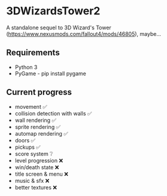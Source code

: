 # 3DWizardsTower2
A standalone sequel to 3D Wizard's Tower (https://www.nexusmods.com/fallout4/mods/46805), maybe...

## Requirements
- Python 3
- PyGame - pip install pygame

## Current progress
- movement ✅
- collision detection with walls ✅
- wall rendering ✅
- sprite rendering ✅
- automap rendering ✅
- doors ✅
- pickups ✅
- score system ❔
- level progression ❌
- win/death state ❌
- title screen & menu ❌
- music & sfx ❌
- better textures ❌
